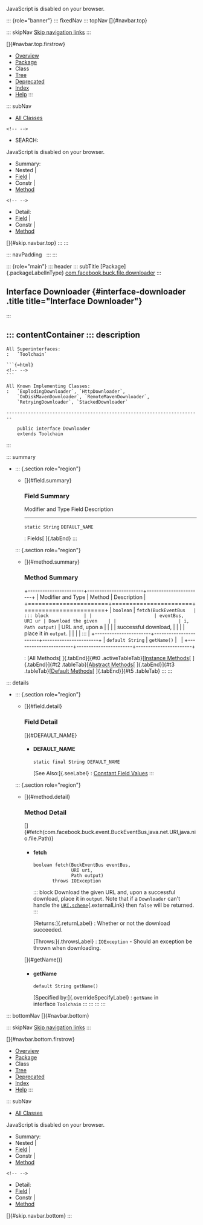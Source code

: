 <div>

JavaScript is disabled on your browser.

</div>

::: {role="banner"}
::: fixedNav
::: topNav
[]{#navbar.top}

::: skipNav
[Skip navigation links](#skip.navbar.top "Skip navigation links")
:::

[]{#navbar.top.firstrow}

-   [Overview](../../../../../index.html)
-   [Package](package-summary.html)
-   Class
-   [Tree](package-tree.html)
-   [Deprecated](../../../../../deprecated-list.html)
-   [Index](../../../../../index-all.html)
-   [Help](../../../../../help-doc.html)
:::

::: subNav
-   [All Classes](../../../../../allclasses.html)

```{=html}
<!-- -->
```
-   SEARCH:

<div>

<div>

JavaScript is disabled on your browser.

</div>

</div>

<div>

-   Summary: 
-   Nested \| 
-   [Field](#field.summary) \| 
-   Constr \| 
-   [Method](#method.summary)

```{=html}
<!-- -->
```
-   Detail: 
-   [Field](#field.detail) \| 
-   Constr \| 
-   [Method](#method.detail)

</div>

[]{#skip.navbar.top}
:::
:::

::: navPadding
 
:::
:::

::: {role="main"}
::: header
::: subTitle
[Package]{.packageLabelInType} [com.facebook.buck.file.downloader](package-summary.html)
:::

## Interface Downloader {#interface-downloader .title title="Interface Downloader"}
:::

::: contentContainer
::: description
-   

    All Superinterfaces:
    :   `Toolchain`

    ```{=html}
    <!-- -->
    ```

    All Known Implementing Classes:
    :   `ExplodingDownloader`, `HttpDownloader`,
        `OnDiskMavenDownloader`, `RemoteMavenDownloader`,
        `RetryingDownloader`, `StackedDownloader`

    ------------------------------------------------------------------------

        public interface Downloader
        extends Toolchain
:::

::: summary
-   ::: {.section role="region"}
    -   []{#field.summary}

        ### Field Summary

          Modifier and Type   Field            Description
          ------------------- ---------------- -------------
          `static String`     `DEFAULT_NAME`    

          : Fields[ ]{.tabEnd}
    :::

    ::: {.section role="region"}
    -   []{#method.summary}

        ### Method Summary

        +-----------------------+-----------------------+-----------------------+
        | Modifier and Type     | Method                | Description           |
        +=======================+=======================+=======================+
        | `boolean`             | `fetch​(BuckEventBus   | ::: block             |
        |                       | eventBus,      URI ur | Download the given    |
        |                       | i,      Path output)` | URL and, upon a       |
        |                       |                       | successful download,  |
        |                       |                       | place it in `output`. |
        |                       |                       | :::                   |
        +-----------------------+-----------------------+-----------------------+
        | `default String`      | `getName()`           |                       |
        +-----------------------+-----------------------+-----------------------+

        : [All Methods[ ]{.tabEnd}]{#t0 .activeTableTab}[[Instance
        Methods](javascript:show(2);)[ ]{.tabEnd}]{#t2
        .tableTab}[[Abstract
        Methods](javascript:show(4);)[ ]{.tabEnd}]{#t3
        .tableTab}[[Default
        Methods](javascript:show(16);)[ ]{.tabEnd}]{#t5 .tableTab}
    :::
:::

::: details
-   ::: {.section role="region"}
    -   []{#field.detail}

        ### Field Detail

        []{#DEFAULT_NAME}

        -   #### DEFAULT_NAME

                static final String DEFAULT_NAME

            [See Also:]{.seeLabel}
            :   [Constant Field
                Values](../../../../../constant-values.html#com.facebook.buck.file.downloader.Downloader.DEFAULT_NAME)
    :::

    ::: {.section role="region"}
    -   []{#method.detail}

        ### Method Detail

        []{#fetch(com.facebook.buck.event.BuckEventBus,java.net.URI,java.nio.file.Path)}

        -   #### fetch

            ``` methodSignature
            boolean fetch​(BuckEventBus eventBus,
                          URI uri,
                          Path output)
                   throws IOException
            ```

            ::: block
            Download the given URL and, upon a successful download,
            place it in `output`. Note that if a `Downloader` can\'t
            handle the
            [`URI.scheme`](http://docs.oracle.com/javase/7/docs/api/java/net/URI.html?is-external=true#scheme "class or interface in java.net"){.externalLink}
            then `false` will be returned.
            :::

            [Returns:]{.returnLabel}
            :   Whether or not the download succeeded.

            [Throws:]{.throwsLabel}
            :   `IOException` - Should an exception be thrown when
                downloading.

        []{#getName()}

        -   #### getName

            ``` methodSignature
            default String getName()
            ```

            [Specified by:]{.overrideSpecifyLabel}
            :   `getName` in interface `Toolchain`
    :::
:::
:::
:::

::: bottomNav
[]{#navbar.bottom}

::: skipNav
[Skip navigation links](#skip.navbar.bottom "Skip navigation links")
:::

[]{#navbar.bottom.firstrow}

-   [Overview](../../../../../index.html)
-   [Package](package-summary.html)
-   Class
-   [Tree](package-tree.html)
-   [Deprecated](../../../../../deprecated-list.html)
-   [Index](../../../../../index-all.html)
-   [Help](../../../../../help-doc.html)
:::

::: subNav
-   [All Classes](../../../../../allclasses.html)

<div>

<div>

JavaScript is disabled on your browser.

</div>

</div>

<div>

-   Summary: 
-   Nested \| 
-   [Field](#field.summary) \| 
-   Constr \| 
-   [Method](#method.summary)

```{=html}
<!-- -->
```
-   Detail: 
-   [Field](#field.detail) \| 
-   Constr \| 
-   [Method](#method.detail)

</div>

[]{#skip.navbar.bottom}
:::
